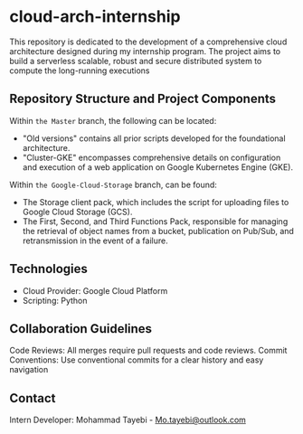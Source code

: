 # cloud-arch-internship
This repository is dedicated to the development of a comprehensive cloud architecture designed during my internship program. The project aims to build a serverless scalable, robust and secure  distributed system to compute the long-running executions

## Repository Structure and Project Components

Within ```the Master``` branch, the following can be located:

- "Old versions" contains all prior scripts developed for the foundational architecture.
- "Cluster-GKE" encompasses comprehensive details on configuration and execution of a web application on Google Kubernetes Engine (GKE).

Within  ```the Google-Cloud-Storage``` branch, can be found:

- The Storage client pack, which includes the script for uploading files to Google Cloud Storage (GCS).
- The First, Second, and Third Functions Pack, responsible for managing the retrieval of object names from a bucket, publication on Pub/Sub, and retransmission in the event of a failure.

## Technologies

- Cloud Provider: Google Cloud Platform
- Scripting: Python

## Collaboration Guidelines

Code Reviews: All merges require pull requests and code reviews.
Commit Conventions: Use conventional commits for a clear history and easy navigation

## Contact

Intern Developer: Mohammad Tayebi - Mo.tayebi@outlook.com
